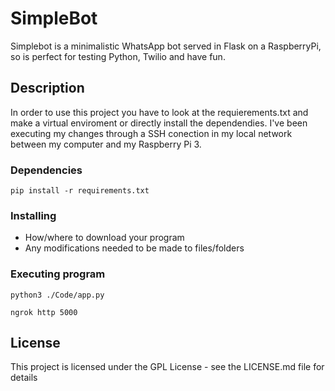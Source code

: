 # SimpleBot

Simplebot is a minimalistic  WhatsApp bot served in Flask on a RaspberryPi, so is perfect for testing Python, Twilio and have fun.  

## Description

In order to use this  project you have to look at the requierements.txt and make a virtual enviroment or directly install the dependendies. I've been executing my changes through a SSH conection in my local network  between my computer and my Raspberry Pi 3.   


### Dependencies

```
pip install -r requirements.txt 
```

### Installing

* How/where to download your program
* Any modifications needed to be made to files/folders

### Executing program

```
python3 ./Code/app.py
```

```
ngrok http 5000
```


## License

This project is licensed under the GPL License - see the LICENSE.md file for details

